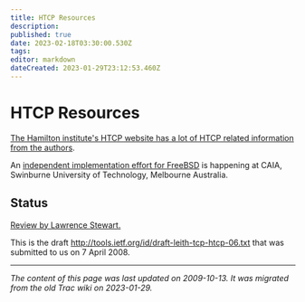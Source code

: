 ```yaml
---
title: HTCP Resources
description: 
published: true
date: 2023-02-18T03:30:00.530Z
tags: 
editor: markdown
dateCreated: 2023-01-29T23:12:53.460Z
---
```


# HTCP Resources 
[The Hamilton institute's HTCP website has a lot of HTCP related information from the authors](http://www.hamilton.ie/net/htcp/).

An [independent implementation effort for FreeBSD](http://caia.swin.edu.au/urp/newtcp/) is happening at CAIA, Swinburne University of Technology, Melbourne Australia.

## Status
[Review by Lawrence Stewart.](http://oakham.cs.ucl.ac.uk/pipermail/iccrg/2009-October/000707.html)

This is the draft http://tools.ietf.org/id/draft-leith-tcp-htcp-06.txt that was submitted to us on 7 April 2008.
&nbsp;
&nbsp;
&nbsp;

---

*The content of this page was last updated on 2009-10-13. It was migrated from the old Trac wiki on 2023-01-29.*
